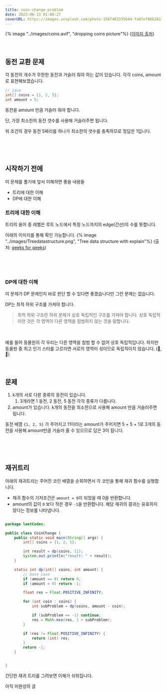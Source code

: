 ```yaml
---
title: coin-change-problem
date: 2023-06-13 01:00:27
coverURL: https://images.unsplash.com/photo-1587403335644-fa8fef06b261?ixlib=rb-4.0.3&ixid=M3wxMjA3fDB8MHxwaG90by1wYWdlfHx8fGVufDB8fHx8fA%3D%3D&auto=format&fit=crop&w=1772&q=80
---
```


{% image "../images/coins.avif", "dropping coins picture"%}
(<a href="https://unsplash.com/ko/%EC%82%AC%EC%A7%84/VK7jXtOtEuM">이미지 출처</a>)
<br />
<br />
<br />

## 동전 교환 문제

각 동전의 개수가 무한한 동전과 거슬러 줘야 하는 값이 있습니다.
각각 coins, amount로 표현해보겠습니다.

```java
// java
int[] coins = {1, 2, 5};
int amount = 5;
```
동전을 amount 만큼 거슬러 줘야 합니다.

단, 가장 최소한의 동전 갯수를 사용해 거슬러주면 됩니다.

위 조건의 경우 동전 5짜리를 하나가 최소한의 갯수를 충족하므로 정답은 1입니다.


<br>
<br>
<br>

## 시작하기 전에

이 문제를 풀기에 앞서 이해하면 좋을 내용들
- 트리에 대한 이해
- DP에 대한 이해

### 트리에 대한 이해

트리의 용어 중 레벨은 루트 노드에서 특정 노드까지의 edge(간선)의 수를 뜻합니다.

아래의 이미지를 통해 확인 가능합니다.
{% image "../images/Treedatastructure.png", "Tree data structure with explain"%}
(출처: <a href="https://www.google.com/url?sa=i&url=https%3A%2F%2Fwww.geeksforgeeks.org%2Fintroduction-to-tree-data-structure-and-algorithm-tutorials%2F&psig=AOvVaw2KMJOaZHuYlqHfLtW1HSdf&ust=1686751012842000&source=images&cd=vfe&ved=0CBEQjRxqFwoTCIiPsqmzwP8CFQAAAAAdAAAAABAE"> geeks for geeks</a>)



<br>
<br>
<br>

### DP에 대한 이해

이 문제가 DP 문제인지 바로 판단 할 수 있다면 좋겠습니다만
그런 문제는 없습니다.

DP는 최적 하위 구조를 가져야 합니다.

> 최적 하위 구조란 하위 문제가 상호 독립적인 구조를 가져야 합니다.
상호 독립적이란 것은 각 영역이 다른 영역을 침범하지 않는 것을 말합니다. 
<br> 
<br> 
예를 들어 동물원의 각 우리는 다른 영역을 침범 할 수 없어 상호 독립적입니다.
하지만 동물원 중 최고 인기 스타를 고르라면 서로의 영역이 섞이므로 독립적이지 않습니다. (🐼, 🐧)



<br>
<br>
<br>

## 문제

1. k개의 서로 다른 종류의 동전이 있습니다.
     1. 3개라면 1 동전, 2 동전, 5 동전 각각 종류가 다릅니다.
2. amount가 있습니다. k개의 동전을 최소한으로 사용해 amount 만큼 거슬러주면 됩니다.

동전 배열 `{1, 2, 5}` 가 주어지고 11이라는 amount가 주어지면 5 + 5 + 1로 3개의 동전을 사용해 amount만큼 거슬러 줄 수 있으므로 답은 3이 됩니다.


<br>
<br>
<br>

## 재귀트리

아래의 재귀트리는 주어진 코인 배열을 순회하면서 각 코인을 통해
재귀 함수를 실행합니다.

- 재귀 함수의 기저조건은 `amount = 0`이 되었을 때 0을 반환합니다.
- amount의 값이 `0` 보다 작은 경우 `-1`을 반환합니다. 해당 재귀의 결과는 유효하지 않다는 정보를 나타냅니다.

```java

package leetCodes;

public class CoinChange {
	public static void main(String[] args) {
		int[] coins = {1, 2, 5};

		int result = dp(coins, 11);
		System.out.println("result: " + result);
	}

	static int dp(int[] coins, int amount) {
		// base case
		if (amount == 0) return 0;
		if (amount < 0) return -1;

		float res = Float.POSITIVE_INFINITY;

		for (int coin : coins) {
			int subProblem = dp(coins, amount - coin);

			if (subProblem == -1) continue;
			res = Math.min(res, 1 + subProblem);
		}

		if (res != Float.POSITIVE_INFINITY) {
			return (int) res;
		}
		return -1;
	}


}
```

간단한 재귀 트리를 그려보면 이해가 쉬워집니다.

아직 미완성의 글

